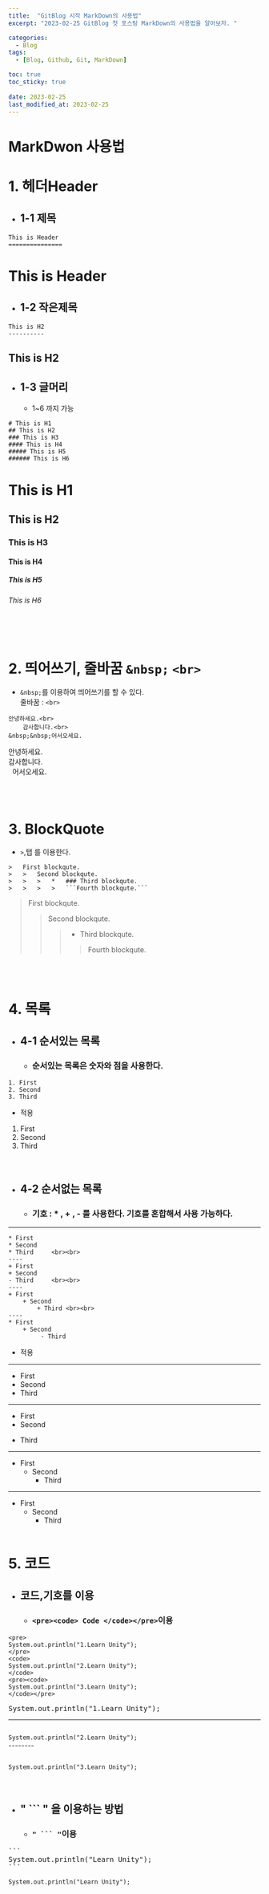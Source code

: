 ```yaml
---
title:  "GitBlog 시작 MarkDown의 사용법"
excerpt: "2023-02-25 GitBlog 첫 포스팅 MarkDown의 사용법을 알아보자. "

categories:
  - Blog
tags:
  - [Blog, Github, Git, MarkDown]

toc: true
toc_sticky: true
 
date: 2023-02-25
last_modified_at: 2023-02-25
---
```

# MarkDwon 사용법

#   1.  헤더Header
*   ##  1-1 제목
```
This is Header
===============
```
This is Header
===============

*   ##  1-2 작은제목
```
This is H2
----------
```
This is H2
----------

*   ## 1-3 글머리 
    *   1~6 까지 가능

```
# This is H1
## This is H2
### This is H3
#### This is H4
##### This is H5
###### This is H6
```
# This is H1
## This is H2
### This is H3
#### This is H4
##### This is H5
###### This is H6

<br><br>

# 2. 띄어쓰기, 줄바꿈 `&nbsp;` `<br>`
* `&nbsp;`를 이용하여 띄어쓰기를 할 수 있다.<br>줄바꿈 : `<br>` 

```
안녕하세요.<br>
    감사합니다.<br>
&nbsp;&nbsp;어서오세요.
```
안녕하세요.<br>
    감사합니다.<br>
&nbsp;&nbsp;어서오세요.

<br><br>

# 3. BlockQuote

*   `>`,탭 를 이용한다.
```
>   First blockqute.
>   >   Second blockqute.
>   >   >   *   ### Third blockqute.
>   >   >   >   ```Fourth blockqute.```
```

>   First blockqute.
>   >   Second blockqute.
>   >   >   *   Third blockqute.
>   >   >   >   Fourth blockqute.

<br><br>

#   4. 목록
*   ##  4-1 순서있는 목록
    *   ### 순서있는 목록은 숫자와 점을 사용한다.
```
1. First
2. Second
3. Third
```

* 적용
1. First
2. Second
3. Third
<br>

*   ##    4-2 순서없는 목록
    *   ###    기호 : * , + , -  를 사용한다. 기호를 혼합해서 사용 가능하다.
------

```
* First
* Second
* Third     <br><br>
----
+ First
+ Second
- Third     <br><br>
----
+ First
    + Second
        + Third <br><br>
----
* First
    + Second
         - Third
```

* 적용 
----
* First
* Second
* Third
----
+ First
+ Second
- Third
-----
* First
    * Second
        * Third
----
* First
    + Second
        - Third
<br><br>

#   5. 코드
*   ## 코드,기호를 이용
    *   ### `<pre><code> Code </code></pre>`이용
```
<pre>
System.out.println("1.Learn Unity");
</pre>
<code>
System.out.println("2.Learn Unity");
</code>
<pre><code>
System.out.println("3.Learn Unity");
</code></pre>
```
<pre>
System.out.println("1.Learn Unity");
</pre>
--------
<code>
System.out.println("2.Learn Unity");
</code>
--------
<pre><code>
System.out.println("3.Learn Unity");
</code></pre>
<br>

*   ##  " ``` " 을 이용하는 방법
    *   ### `" ``` "`이용
<pre>
```
System.out.println("Learn Unity");
```
</pre>
```
System.out.println("Learn Unity");
```
<br><br>